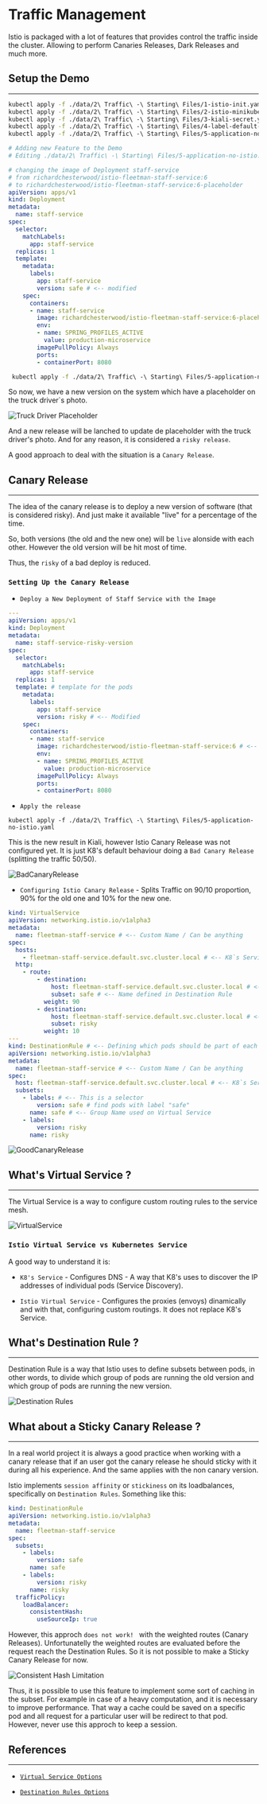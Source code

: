 # Traffic Management

Istio is packaged with a lot of features that provides control the traffic inside the cluster. Allowing to perform Canaries Releases, Dark Releases and much more.

## Setup the Demo
---

```bash
kubectl apply -f ./data/2\ Traffic\ -\ Starting\ Files/1-istio-init.yaml
kubectl apply -f ./data/2\ Traffic\ -\ Starting\ Files/2-istio-minikube.yaml
kubectl apply -f ./data/2\ Traffic\ -\ Starting\ Files/3-kiali-secret.yaml
kubectl apply -f ./data/2\ Traffic\ -\ Starting\ Files/4-label-default-namespace.yaml
kubectl apply -f ./data/2\ Traffic\ -\ Starting\ Files/5-application-no-istio.yaml
```

```yaml
# Adding new Feature to the Demo
# Editing ./data/2\ Traffic\ -\ Starting\ Files/5-application-no-istio.yaml

# changing the image of Deployment staff-service
# from richardchesterwood/istio-fleetman-staff-service:6
# to richardchesterwood/istio-fleetman-staff-service:6-placeholder
apiVersion: apps/v1
kind: Deployment
metadata:
  name: staff-service
spec:
  selector:
    matchLabels:
      app: staff-service
  replicas: 1
  template:
    metadata:
      labels:
        app: staff-service
        version: safe # <-- modified
    spec:
      containers:
      - name: staff-service
        image: richardchesterwood/istio-fleetman-staff-service:6-placeholder # <-- modified
        env:
        - name: SPRING_PROFILES_ACTIVE
          value: production-microservice
        imagePullPolicy: Always
        ports:
        - containerPort: 8080
```

```bash
 kubectl apply -f ./data/2\ Traffic\ -\ Starting\ Files/5-application-no-istio.yaml 
```

So now, we have a new version on the system which have a placeholder on the truck driver`s photo.

![Truck Driver Placeholder](./artifacts/05-TruckDriverPlaceHolder.png)

And a new release will be lanched to update de placeholder with the truck driver's photo. And for any reason, it is considered a `risky release`.

A good approach to deal with the situation is a `Canary Release`.

## Canary Release
---

The idea of the canary release is to deploy a new version of software (that is considered risky). And just make it available "live" for a percentage of the time.

So, both versions (the old and the new one) will be `live` alonside with each other. However the old version will be hit most of time.

Thus, the `risky` of a bad deploy is reduced.

### `Setting Up the Canary Release`

- `Deploy a New Deployment of Staff Service with the Image`
```yaml
---
apiVersion: apps/v1
kind: Deployment
metadata:
  name: staff-service-risky-version
spec:
  selector:
    matchLabels:
      app: staff-service
  replicas: 1
  template: # template for the pods
    metadata:
      labels:
        app: staff-service
        version: risky # <-- Modified 
    spec:
      containers:
      - name: staff-service
        image: richardchesterwood/istio-fleetman-staff-service:6 # <-- Modified with the new risky image
        env:
        - name: SPRING_PROFILES_ACTIVE
          value: production-microservice
        imagePullPolicy: Always
        ports:
        - containerPort: 8080
```

- `Apply the release`
```ssh
kubectl apply -f ./data/2\ Traffic\ -\ Starting\ Files/5-application-no-istio.yaml
```

This is the new result in Kiali, however Istio Canary Release was not configured yet. It is just K8's default behaviour doing a `Bad Canary Release` (splitting the traffic 50/50).

![BadCanaryRelease](./artifacts/05-BadCanaryRelease.png)

- `Configuring Istio Canary Release` - Splits Traffic on 90/10 proportion, 90% for the old one and 10% for the new one.
```yaml
kind: VirtualService
apiVersion: networking.istio.io/v1alpha3
metadata:
  name: fleetman-staff-service # <-- Custom Name / Can be anything
spec:
  hosts:
    - fleetman-staff-service.default.svc.cluster.local # <-- K8`s Service DNS Name
  http:
    - route:
        - destination:
            host: fleetman-staff-service.default.svc.cluster.local # <-- Target DNS Name
            subset: safe # <-- Name defined in Destination Rule
          weight: 90
        - destination:
            host: fleetman-staff-service.default.svc.cluster.local # <-- Target DNS Name
            subset: risky
          weight: 10
---
kind: DestinationRule # <-- Defining which pods should be part of each subset
apiVersion: networking.istio.io/v1alpha3
metadata:
  name: fleetman-staff-service # <-- Custom Name / Can be anything
spec:
  host: fleetman-staff-service.default.svc.cluster.local # <-- K8`s Service DNS Name
  subsets:
    - labels: # <-- This is a selector
        version: safe # find pods with label "safe"
      name: safe # <-- Group Name used on Virtual Service
    - labels:
        version: risky
      name: risky
```

![GoodCanaryRelease](./artifacts/05-GoodCanary.png)

## What's Virtual Service ? 
---

The Virtual Service is a way to configure custom routing rules to the service mesh.

![VirtualService](./artifacts/05-VirtualService.png)

### `Istio Virtual Service vs Kubernetes Service`

A good way to understand it is:

- `K8's Service` - Configures DNS - A way that K8's uses to discover the IP addresses of individual pods (Service Discovery).

- `Istio Virtual Service` - Configures the proxies (envoys) dinamically and with that, configuring custom routings. It does not replace K8's Service.

## What's Destination Rule ? 
---

Destination Rule is a way that Istio uses to define subsets between pods, in other words, to divide which group of pods are running the old version and which group of pods are running the new version.

![Destination Rules](./artifacts/05-DestinationRules.png)

## What about a Sticky Canary Release ?
---

In a real world project it is always a good practice when working with a canary release that if an user got the canary release he should sticky with it during all his experience. And the same applies with the non canary version.

Istio implements `session affinity` or `stickiness` on its loadbalances, specifically on `Destination Rules`. Something like this:

```yaml
kind: DestinationRule
apiVersion: networking.istio.io/v1alpha3
metadata:
  name: fleetman-staff-service 
spec:
  subsets:
    - labels:
        version: safe
      name: safe
    - labels:
        version: risky
      name: risky
  trafficPolicy:
    loadBalancer:
      consistentHash:
        useSourceIp: true
```

However, this approch `does not work! ` with the weighted routes (Canary Releases). Unfortunatelly the weighted routes are evaluated before the request reach the Destination Rules. So it is not possible to make a Sticky Canary Release for now.

![Consistent Hash Limitation](./artifacts/05-ConsistentHash.png)

Thus, it is possible to use this feature to implement some sort of caching in the subset. For example in case of a heavy computation, and it is necessary to improve performance. That way a cache could be saved on a specific pod and all request for a particular user will be redirect to that pod. However, never use this approch to keep a session.

## References
---

- [`Virtual Service Options`](https://istio.io/latest/docs/reference/config/networking/virtual-service/)

- [`Destination Rules Options`](https://istio.io/latest/docs/reference/config/networking/destination-rule/)
